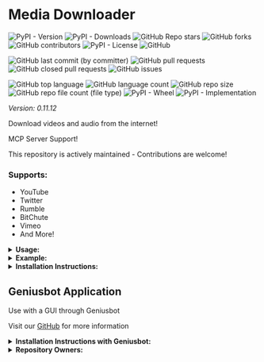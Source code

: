 # Media Downloader

![PyPI - Version](https://img.shields.io/pypi/v/media-downloader)
![PyPI - Downloads](https://img.shields.io/pypi/dd/media-downloader)
![GitHub Repo stars](https://img.shields.io/github/stars/Knuckles-Team/media-downloader)
![GitHub forks](https://img.shields.io/github/forks/Knuckles-Team/media-downloader)
![GitHub contributors](https://img.shields.io/github/contributors/Knuckles-Team/media-downloader)
![PyPI - License](https://img.shields.io/pypi/l/media-downloader)
![GitHub](https://img.shields.io/github/license/Knuckles-Team/media-downloader)

![GitHub last commit (by committer)](https://img.shields.io/github/last-commit/Knuckles-Team/media-downloader)
![GitHub pull requests](https://img.shields.io/github/issues-pr/Knuckles-Team/media-downloader)
![GitHub closed pull requests](https://img.shields.io/github/issues-pr-closed/Knuckles-Team/media-downloader)
![GitHub issues](https://img.shields.io/github/issues/Knuckles-Team/media-downloader)

![GitHub top language](https://img.shields.io/github/languages/top/Knuckles-Team/media-downloader)
![GitHub language count](https://img.shields.io/github/languages/count/Knuckles-Team/media-downloader)
![GitHub repo size](https://img.shields.io/github/repo-size/Knuckles-Team/media-downloader)
![GitHub repo file count (file type)](https://img.shields.io/github/directory-file-count/Knuckles-Team/media-downloader)
![PyPI - Wheel](https://img.shields.io/pypi/wheel/media-downloader)
![PyPI - Implementation](https://img.shields.io/pypi/implementation/media-downloader)

*Version: 0.11.12*

Download videos and audio from the internet!

MCP Server Support!

This repository is actively maintained - Contributions are welcome!

### Supports:
- YouTube
- Twitter
- Rumble
- BitChute
- Vimeo
- And More!

<details>
  <summary><b>Usage:</b></summary>

| Short Flag | Long Flag   | Description                                 |
|------------|-------------|---------------------------------------------|
| -h         | --help      | See usage                                   |
| -a         | --audio     | Download audio only                         |
| -c         | --channel   | YouTube Channel/User - Downloads all videos |
| -f         | --file      | File with video links                       |
| -l         | --links     | Comma separated links                       |
| -d         | --directory | Location to save videos                     |

</details>

<details>
  <summary><b>Example:</b></summary>

Run through CLI
```bash
media-downloader --file "C:\Users\videos.txt" --directory "C:\Users\Downloads" --channel "WhiteHouse" --links "URL1,URL2,URL3"
```

Use directly in Python
```python
# Import library
from media_downloader import MediaDownloader

# Set URL of video/audio here
url = "https://YootToob.com/video"

# Instantiate vide_downloader_instance
video_downloader_instance = MediaDownloader()

# Set the location to save the video
video_downloader_instance.set_save_path("C:/Users/you/Downloads")

# Add URL to download
video_downloader_instance.append_link(url)

# Download all videos appended
video_downloader_instance.download_all()
```

```python
# Optional - Set Audio to True, Default is False if unspecified.
video_downloader_instance.set_audio(audio=True)

# Optional - Open a file of video/audio URL(s)
video_downloader_instance.open_file("FILE")

# Optional - Enter a YouTube channel name and download their latest videos
video_downloader_instance.get_channel_videos("YT-Channel Name")
```

Use with AI

```bash
python -m media_downloader_mcp
```

```json
{
  "mcpServers": {
    "media_downloader": {
      "command": "python",
      "args": ["-m", "media_downloader_mcp"]
    }
  }
}

```

</details>

<details>
  <summary><b>Installation Instructions:</b></summary>

Install Python Package

```bash
python -m pip install media-downloader
```
</details>

## Geniusbot Application

Use with a GUI through Geniusbot

Visit our [GitHub](https://github.com/Knuckles-Team/geniusbot) for more information

<details>
  <summary><b>Installation Instructions with Geniusbot:</b></summary>

Install Python Package

```bash
python -m pip install geniusbot
```

</details>

<details>
  <summary><b>Repository Owners:</b></summary>


<img width="100%" height="180em" src="https://github-readme-stats.vercel.app/api?username=Knucklessg1&show_icons=true&hide_border=true&&count_private=true&include_all_commits=true" />

![GitHub followers](https://img.shields.io/github/followers/Knucklessg1)
![GitHub User's stars](https://img.shields.io/github/stars/Knucklessg1)
</details>

